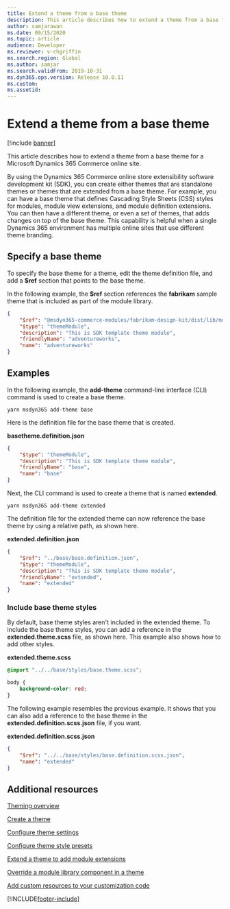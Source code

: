```yaml
---
title: Extend a theme from a base theme
description: This article describes how to extend a theme from a base theme for a Microsoft Dynamics 365 Commerce online site.
author: samjarawan
ms.date: 09/15/2020
ms.topic: article
audience: Developer
ms.reviewer: v-chgriffin
ms.search.region: Global
ms.author: samjar
ms.search.validFrom: 2019-10-31
ms.dyn365.ops.version: Release 10.0.11
ms.custom: 
ms.assetid: 
---
```

# Extend a theme from a base theme

[!include [banner](../includes/banner.md)]

This article describes how to extend a theme from a base theme for a Microsoft Dynamics 365 Commerce online site.

By using the Dynamics 365 Commerce online store extensibility software development kit (SDK), you can create either themes that are standalone themes or themes that are extended from a base theme. For example, you can have a base theme that defines Cascading Style Sheets (CSS) styles for modules, module view extensions, and module definition extensions. You can then have a different theme, or even a set of themes, that adds changes on top of the base theme. This capability is helpful when a single Dynamics 365 environment has multiple online sites that use different theme branding.

## Specify a base theme

To specify the base theme for a theme, edit the theme definition file, and add a **$ref** section that points to the base theme.

In the following example, the **$ref** section references the **fabrikam** sample theme that is included as part of the module library.

```json
{
    "$ref": "@msdyn365-commerce-modules/fabrikam-design-kit/dist/lib/modules/fabrikam/fabrikam.definition.json",
    "$type": "themeModule",
    "description": "This is SDK template theme module",
    "friendlyName": "adventureworks",
    "name": "adventureworks"
}
```

## Examples

In the following example, the **add-theme** command-line interface (CLI) command is used to create a base theme.

```console
yarn msdyn365 add-theme base
```

Here is the definition file for the base theme that is created.

**basetheme.definition.json**

```json
{
    "$type": "themeModule",
    "description": "This is SDK template theme module",
    "friendlyName": "base",
    "name": "base"
}
```

Next, the CLI command is used to create a theme that is named **extended**.

```console
yarn msdyn365 add-theme extended
```

The definition file for the extended theme can now reference the base theme by using a relative path, as shown here.

**extended.definition.json**

```json
{
    "$ref": "../base/base.definition.json",
    "$type": "themeModule",
    "description": "This is SDK template theme module",
    "friendlyName": "extended",
    "name": "extended"
}
```

### Include base theme styles

By default, base theme styles aren't included in the extended theme. To include the base theme styles, you can add a reference in the **extended.theme.scss** file, as shown here. This example also shows how to add other styles.

**extended.theme.scss**

```scss
@import "../../base/styles/base.theme.scss";

body {
    background-color: red;
}
```

The following example resembles the previous example. It shows that you can also add a reference to the base theme in the **extended.definition.scss.json** file, if you want.

**extended.definition.scss.json**

```json
{
    "$ref": "../../base/styles/base.definition.scss.json",
    "name": "extended"
}
```

## Additional resources

[Theming overview](theming.md)

[Create a theme](create-theme.md)

[Configure theme settings](configure-theme-settings.md)

[Configure theme style presets](theme-style-presets.md)

[Extend a theme to add module extensions](theme-module-extensions.md)

[Override a module library component in a theme](override-theme-component.md)

[Add custom resources to your customization code](add-custom-resources.md)



[!INCLUDE[footer-include](../../includes/footer-banner.md)]
